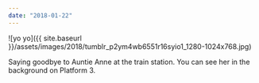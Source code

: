 ```yaml
---
date: "2018-01-22"
---
```


![yo yo]({{ site.baseurl }}/assets/images/2018/tumblr_p2ym4wb6551r16syio1_1280-1024x768.jpg)

Saying goodbye to Auntie Anne at the train station. You can see her in the background on Platform 3.
